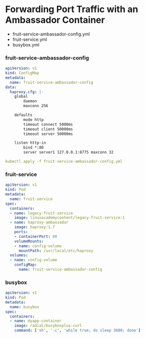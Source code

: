 # Forwarding Port Traffic with an Ambassador Container

- fruit-service-ambassador-config.yml  
- fruit-service.yml
- busybox.yml


### fruit-service-ambassador-config

```yaml
apiVersion: v1
kind: ConfigMap
metadata:
  name: fruit-service-ambassador-config
data:
  haproxy.cfg: |-
    global
        daemon
        maxconn 256

    defaults
        mode http
        timeout connect 5000ms
        timeout client 50000ms
        timeout server 50000ms

    listen http-in
        bind *:80
        server server1 127.0.0.1:8775 maxconn 32

```

```yaml
kubectl apply -f fruit-service-ambassador-config.yml
```

### fruit-service

```yaml
apiVersion: v1
kind: Pod
metadata:
  name: fruit-service
spec:
  containers:
  - name: legacy-fruit-service
    image: linuxacademycontent/legacy-fruit-service:1
  - name: haproxy-ambassador
    image: haproxy:1.7
    ports:
    - containerPort: 80
    volumeMounts:
    - name: config-volume
      mountPath: /usr/local/etc/haproxy
  volumes:
  - name: config-volume
    configMap:
      name: fruit-service-ambassador-config
```

### busybox

```yaml
apiVersion: v1
kind: Pod
metadata:
  name: busybox
spec:
  containers:
  - name: myapp-container
    image: radial/busyboxplus:curl
    command: ['sh', '-c', 'while true; do sleep 3600; done']
```
